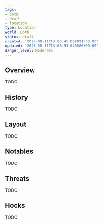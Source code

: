 ```yaml
---
tags:
- both
- draft
- location
type: Location
world: Both
status: draft
created: '2025-08-11T13:08:45.802891+00:00'
updated: '2025-08-11T13:08:51.040586+00:00'
danger_level: Moderate
---
```



## Overview

TODO
## History

TODO
## Layout

TODO
## Notables

TODO
## Threats

TODO
## Hooks

TODO
